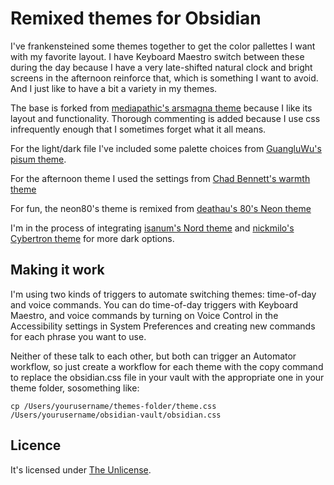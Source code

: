 # Remixed themes for Obsidian

I've frankensteined some themes together to get the color pallettes I want with my favorite layout.  I have Keyboard Maestro switch between these during the day because I have a very late-shifted natural clock and bright screens in the afternoon reinforce that, which is something I want to avoid.  And I just like to have a bit a variety in my themes.

The base is forked from [mediapathic's arsmagna
theme](https://github.com/mediapathic/obsidian-arsmagna-theme) because I like its layout and functionality.  Thorough commenting is added because I use css infrequently enough that I sometimes forget what it all means.  

For the light/dark file I've included some palette choices from [GuangluWu's pisum theme](https://github.com/GuangluWu/obsidian-pisum).

For the afternoon theme I used the settings from [Chad Bennett's warmth theme](https://github.com/chad-bennett/warmth-obsidian-theme)

For fun, the neon80's theme is remixed from [deathau's 80's Neon theme](https://github.com/deathau/80s-Neon-for-Obsidian.md)

I'm in the process of integrating [isanum's Nord theme](https://github.com/insanum/obsidian_nord) and [nickmilo's Cybertron theme](https://github.com/nickmilo/Cybertron/raw/master/obsidian.css) for more dark options.

## Making it work

I'm using two kinds of triggers to automate switching themes: time-of-day and voice commands.  You can do time-of-day triggers with Keyboard Maestro, and voice commands by turning on Voice Control in the Accessibility settings in System Preferences and creating new commands for each phrase you want to use.  

Neither of these talk to each other, but both can trigger an Automator workflow, so just create a workflow for each theme with the copy command to replace the obsidian.css file in your vault with the appropriate one in your theme folder, sosomething like:

```
cp /Users/yourusername/themes-folder/theme.css /Users/yourusername/obsidian-vault/obsidian.css
```

## Licence

It's licensed under [The Unlicense](./LICENSE).


